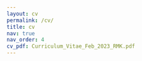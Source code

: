 ```yaml
---
layout: cv
permalink: /cv/
title: cv
nav: true
nav_order: 4
cv_pdf: Curriculum_Vitae_Feb_2023_RMK.pdf
---
```

